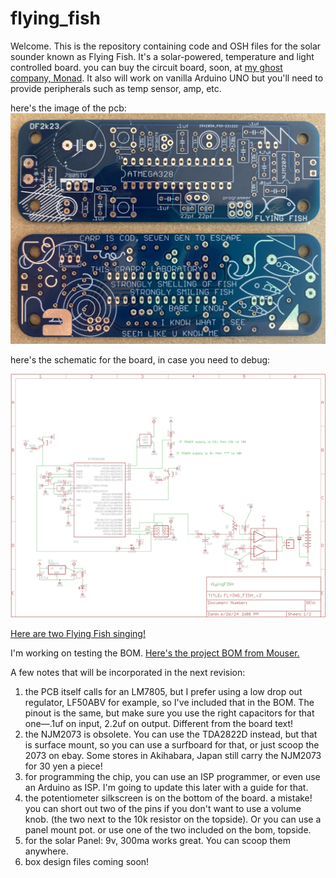 # flying_fish

Welcome.  This is the repository containing code and OSH files for the solar sounder known as Flying Fish. It's a solar-powered, temperature and light controlled board. you can buy the circuit board, soon, at <a href="https://monadmonad.square.site/">my ghost company, Monad</a>. It also will work on vanilla Arduino UNO but you'll need to provide peripherals such as temp sensor, amp, etc. 

here's the image of the pcb:
<img src= "https://raw.githubusercontent.com/dfict/flying_fish/main/FlyingFish_pcb.jpg" alt="the picture of the pcb!">

here's the schematic for the board, in case you need to debug:

<img src="https://raw.githubusercontent.com/dfict/flying_fish/main/FlyingFish_schematic.png" alt="the schematic is here">

<a href="https://www.instagram.com/stories/highlights/18321952708145409/">Here are two Flying Fish singing!</a>

I'm working on testing the BOM.
<a href="https://www.mouser.com/ProjectManager/ProjectDetail.aspx?AccessID=30a4665741">Here's the project BOM from Mouser.</a>

A few notes that will be incorporated in the next revision:
1) the PCB itself calls for an LM7805, but I prefer using a low drop out regulator, LF50ABV for example, so I've included that in the BOM. The pinout is the same, but make sure you use the right capacitors for that one—.1uf on input, 2.2uf on output. Different from the board text!
2) the NJM2073 is obsolete. You can use the TDA2822D instead, but that is surface mount, so you can use a surfboard for that, or just scoop the 2073 on ebay. Some stores in Akihabara, Japan still carry the NJM2073 for 30 yen a piece!
3) for programming the chip, you can use an ISP programmer, or even use an Arduino as ISP. I'm going to update this later with a guide for that.
4) the potentiometer silkscreen is on the bottom of the board. a mistake! you can short out two of the pins if you don't want to use a volume knob. (the two next to the 10k resistor on the topside). Or you can use a panel mount pot. or use one of the two included on the bom, topside.
5) for the solar Panel: 9v, 300ma works great. You can scoop them anywhere.
6) box design files coming soon!